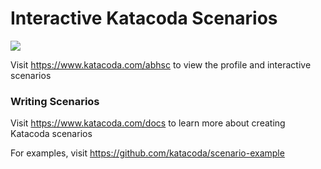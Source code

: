 # Interactive Katacoda Scenarios

[![](http://shields.katacoda.com/katacoda/abhsc/count.svg)](https://www.katacoda.com/abhsc "Get your profile on Katacoda.com")

Visit https://www.katacoda.com/abhsc to view the profile and interactive scenarios

### Writing Scenarios
Visit https://www.katacoda.com/docs to learn more about creating Katacoda scenarios

For examples, visit https://github.com/katacoda/scenario-example
